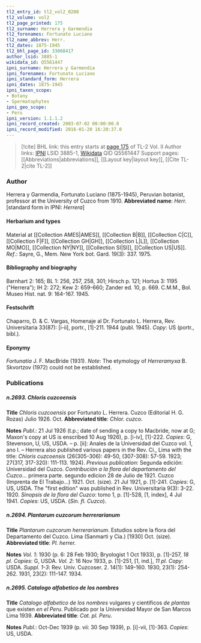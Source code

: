 ```yaml
---
tl2_entry_id: tl2_vol2_0208
tl2_volume: vol2
tl2_page_printed: 175
tl2_surname: Herrera y Garmendia
tl2_forenames: Fortunato Luciano
tl2_name_abbrev: Herr.
tl2_dates: 1875-1945
tl2_bhl_page_id: 33068417
author_lsid: 3885-1
wikidata_id: Q5561447
ipni_surname: Herrera y Garmendia
ipni_forenames: Fortunato Luciano
ipni_standard_form: Herrera
ipni_dates: 1875-1945
ipni_taxon_scope: 
- Botany
- Spermatophytes
ipni_geo_scope: 
- Peru
ipni_version: 1.1.1.2
ipni_record_created: 2003-07-02 00:00:00.0
ipni_record_modified: 2016-01-20 16:20:37.0
---
```


> [!cite] BHL link: this entry starts at [page 175](https://www.biodiversitylibrary.org/page/33068417) of TL-2 Vol. II
> Author links: [IPNI](https://www.ipni.org/a/3885-1) LSID 3885-1, [Wikidata](https://www.wikidata.org/wiki/Q5561447) QID Q5561447
> Support pages: [[Abbreviations|abbreviations]], [[Layout key|layout key]], [[Cite TL-2|cite TL-2]]

### Author

Herrera y Garmendia, Fortunato Luciano (1875-1945), Peruvian botanist, professor at the University of Cuzco from 1910. 
**Abbreviated name**: *Herr.* \[standard form in IPNI: *Herrera*\]

#### Herbarium and types

Material at [[Collection AMES|AMES]], [[Collection B|B]], [[Collection C|C]], [[Collection F|F]], [[Collection GH|GH]], [[Collection L|L]], [[Collection MO|MO]], [[Collection NY|NY]], [[Collection SI|SI]], [[Collection US|US]].
*Ref*.: Sayre, G., Mem. New York bot. Gard. 19(3): 337. 1975.

#### Bibliography and biography

Barnhart 2: 165; BL 1: 256, 257, 258, 301; Hirsch p. 121; Hortus 3: 1195 ("Herrera"); IH 2: 272; Kew 2: 659-660; Zander ed. 10, p. 669. C.M.M., Bol. Museo Hist. nat. 9: 164-167. 1945.

#### Festschrift

Chaparro, D. & C. Vargas, Homenaje al Dr. Fortunato L. Herrera, Rev. Universitaria 33(87): \[i-ii\], portr., \[1\]-211. 1944 (publ. 1945). *Copy*: US (portr., bibl.).

#### Eponymy

*Fortunatia* J. F. MacBride (1931). *Note*: The etymology of *Herreramyxa* B. Skvortzov (1972) could not be established.

### Publications

##### n.2693. Chloris cuzcoensis

**Title**
*Chloris cuzcoensis* por Fortunato L. Herrera. Cuzco (Editorial H. G. Rozas) Julio 1926. Oct.
**Abbreviated title**: *Chlor. cuzco.*

**Notes**
*Publ*.: 21 Jul 1926 (t.p.; date of sending a copy to Macbride, now at G; Maxon's copy at US is enscribed 10 Aug 1926), p. \[i-iv\], \[1\]-222. *Copies*: G, Stevenson, U, US, USDA. – p. \[ii\]: Anales de la Universidad del Cuzco vol. 1, ano I. – Herrera also published various papers in the Rev. Ci., Lima with the title: *Chloris cuzcoensis* (26(305-306): 49-50, (307-308): 57-59. 1923; 27(317, 317-320): 111-113. 1924).
*Previous publication*: Segunda edición: Universidad del Cuzco. *Contribución a la flora del departamento del Cuzco*... primera parte. segundo edicion 28 de Julio de 1921. Cuzco (Imprenta de El Trabajo...) 1921. Oct. (size). 21 Jul 1921, p. \[1\]-241. *Copies*: G, US, USDA. The "first edition" was published in Rev. Universitaria 9(3): 3-22. 1920.
*Sinopsis de la flora del Cuzco*: tomo 1, p. \[1\]-528, \[1, index\], 4 Jul 1941. *Copies*: US, USDA. (*Sin. fl. Cuzco*).

##### n.2694. Plantarum cuzcorum herrerarianum

**Title**
*Plantarum cuzcorum herrerarianum*. Estudios sobre la flora del Departamento del Cuzco. Lima (Sanmarti y Cia.) \[1930\] Oct. (size).
**Abbreviated title**: *Pl. herrer.*

**Notes**
*Vol. 1*: 1930 (p. 6: 28 Feb 1930; Bryologist 1 Oct 1933), p. \[1\]-257, *18 pl. Copies*: G, USDA.
*Vol. 2*: 16 Nov 1933, p. \[1\]-251, \[1, ind.\], *11 pl. Copy*: USDA.
*Suppl. 1-3*: Rev. Univ. Cuzcoser. 2. 14(1): 149-160. 1930, 23(1): 254-262. 1931, 23(2): 111-147. 1934.

##### n.2695. Catalogo alfabetico de los nombres

**Title**
*Catalogo alfabetico de los nombres* vulgares y cientificos *de plantas* que existen *en el Peru*. Publicado por la Universidad Mayor de San Marcos Lima 1939.
**Abbreviated title**: *Cat. pl. Peru*.

**Notes**
*Publ*.: Oct-Dec 1939 (p. vii: 30 Sep 1939), p. \[i\]-vii, \[1\]-363. *Copies*: US, USDA.

